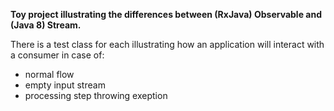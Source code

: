 **Toy project illustrating the differences between (RxJava) Observable and (Java 8) Stream.**

There is a test class for each illustrating how an application will interact with a consumer in case of:

- normal flow
- empty input stream
- processing step throwing exeption
